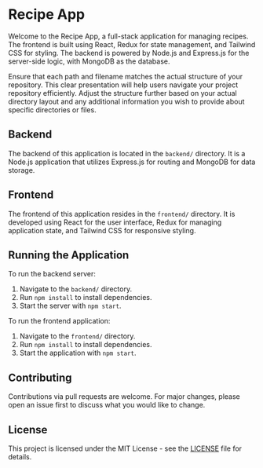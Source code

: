# Recipe App

Welcome to the Recipe App, a full-stack application for managing recipes. The frontend is built using React, Redux for state management, and Tailwind CSS for styling. The backend is powered by Node.js and Express.js for the server-side logic, with MongoDB as the database.


Ensure that each path and filename matches the actual structure of your repository. This clear presentation will help users navigate your project repository efficiently. Adjust the structure further based on your actual directory layout and any additional information you wish to provide about specific directories or files.

## Backend

The backend of this application is located in the `backend/` directory. It is a Node.js application that utilizes Express.js for routing and MongoDB for data storage.

## Frontend

The frontend of this application resides in the `frontend/` directory. It is developed using React for the user interface, Redux for managing application state, and Tailwind CSS for responsive styling.

## Running the Application

To run the backend server:
1. Navigate to the `backend/` directory.
2. Run `npm install` to install dependencies.
3. Start the server with `npm start`.

To run the frontend application:
1. Navigate to the `frontend/` directory.
2. Run `npm install` to install dependencies.
3. Start the application with `npm start`.

## Contributing

Contributions via pull requests are welcome. For major changes, please open an issue first to discuss what you would like to change.

## License

This project is licensed under the MIT License - see the [LICENSE](LICENSE) file for details.

